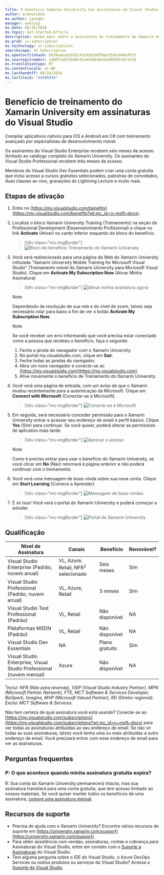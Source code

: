 ```yaml
---
title: O benefício Xamarin University nas assinaturas do Visual Studio | Microsoft Docs
author: evanwindom
ms.author: jaunger
manager: evelynp
ms.date: 05/16/2018
ms.topic: Get-Started-Article
description: Saiba mais sobre a assinatura de treinamento do Xamarin University incluída na assinatura do Visual Studio.
ms.prod: vs-subscription
ms.technology: vs-subscriptions
searchscope: VS Subscription
ms.openlocfilehash: b939aaeaa201b141e3263ddf9ae35ebc049af6f3
ms.sourcegitcommit: 1ab675a872848c81a44d6b4bd3a49958fe673c56
ms.translationtype: HT
ms.contentlocale: pt-BR
ms.lasthandoff: 09/10/2018
ms.locfileid: "44280344"
---
```

# <a name="xamarin-university-training-benefit-in-visual-studio-subscriptions"></a>Benefício de treinamento do Xamarin University em assinaturas do Visual Studio

Compilar aplicativos nativos para iOS e Android em C# com treinamento avançado por especialistas de desenvolvimento móvel.

Os assinantes do Visual Studio Enterprise recebem seis meses de acesso ilimitado ao catálogo completo do Xamarin University.  Os assinantes do Visual Studio Professional recebem três meses de acesso.

Membros do Visual Studio Dev Essentials podem criar uma conta gratuita que inclui acesso a cursos gratuitos selecionados, palestras de convidados, duas classes ao vivo, gravações do Lightning Lecture e muito mais.


## <a name="activation-steps"></a>Etapas de ativação
1.  Entre no [https://my.visualstudio.com/benefits](https://my.visualstudio.com/benefits?wt.mc_id=o~msft~docs).
2.  Localize o bloco Xamarin University Training (Treinamento) na seção de Professional Development (Desenvolvimento Profissional) e clique no link **Activate** (Ativar) no canto inferior esquerdo do bloco do benefício.
    > [!div class="mx-imgBorder"]
    > ![Bloco do benefício Treinamento do Xamarin University](_img/vs-xamarin/vs-xamarin-tile.png)

3.  Você será redirecionado para uma página da Web do Xamarin University intitulada "Xamarin University Mobile Training for Microsoft Visual Studio" (Treinamento móvel do Xamarin University para Microsoft Visual Studio).  Clique em **Activate My Subscription Now** (Ativar Minha Assinatura).
    > [!div class="mx-imgBorder"]
    > ![Ativar minha assinatura agora](_img/vs-xamarin/vs-xamarin-activate.png)

    > [!NOTE]
    > Dependendo da resolução de sua rela e do nível de zoom, talvez seja necessário rolar para baixo a fim de ver o botão **Activate My Subscription Now**.

    > [!NOTE]
    > Se você receber um erro informando que você precisa estar conectado como a pessoa que recebeu o benefício, faça o seguinte:
    > 1. Feche a janela do navegador com o Xamarin University.
    > 2. No portal my.visualstudio.com, clique em **Sair**.
    > 3. Feche todas as janelas do navegador.
    > 4. Abra um novo navegador e conecte-se ao [https://my.visualstudio.com](https://my.visualstudio.com).
    > 5. Ative novamente o benefício de Treinamento do Xamarin University.

4.  Você verá uma página de entrada, com um aviso de que o Xamarin mudou recentemente para a autenticação da Microsoft.  Clique em **Connect with Microsoft** (Conectar-se à Microsoft).
    > [!div class="mx-imgBorder"]
    > ![Conecte-se à Microsoft](_img/vs-xamarin/vs-xamarin-connect.png)

5. Em seguida, será necessário conceder permissão para o Xamarin University entrar e acessar seu endereço de email e perfil básico.  Clique **Yes** (Sim) para continuar. Se você quiser, poderá alterar as permissões de aplicativo mais tarde.
    > [!div class="mx-imgBorder"]
    > ![Aprovar o acesso](_img/vs-xamarin/vs-xamarin-access.png)

    > [!NOTE]
    > Como é preciso entrar para usar o benefício do Xamarin University, se você clicar em **No** (Não) retornará à página anterior e não poderá continuar com o treinamento.


6. Você verá uma mensagem de boas-vinda sobre sua nova conta.  Clique em **Start Learning** (Comece a Aprender).
    > [!div class="mx-imgBorder"]
    > ![Mensagem de boas-vindas](_img/vs-xamarin/vs-xamarin-confirm.png)

7. É só isso!  Você verá o portal do Xamarin University e poderá começar a estudar.
    > [!div class="mx-imgBorder"]
    > ![Portal do Xamarin University](_img/vs-xamarin/vs-xamarin-portal.png)

## <a name="eligibility"></a>Qualificação
| Nível de Assinatura                                                 |     Canais                                            | Benefício                                                          | Renovável?    |
|--------------------------------------------------------------------|---------------------------------------------------------|------------------------------------------------------------------|---------------|
| Visual Studio Enterprise (Padrão, nuvem anual)   | VL, Azure, Retail, NFR<sup>1</sup> selecionado | Seis meses       |  Sim |
| Visual Studio Professional (Padrão, nuvem anual) | VL, Azure, Retail                                       | 3 meses       |  Sim |
| Visual Studio Test Professional (Padrão)                         | VL, Retail                                              | Não disponível                                             |  NA        |
| Plataformas MSDN (Padrão)                                          | VL, Retail                                              | Não disponível                                             |  NA        |
| Visual Studio Dev Essentials | NA  | Plano gratuito                                             |  Sim        |
| Visual Studio Enterprise, Visual Studio Professional (nuvem mensal) | Azure                                       | Não disponível                                                           |NA|

<sup>1</sup>*Inclui: NFR (Não para revenda), VSIP (Visual Studio Industry Partner).  MPN (Microsoft Partner Network), FTE, MCT Software & Services Developer, BizSpark, Imagine, MVP (Microsoft Valued Partner), RD (Diretor regional).   Exclui: MCT Software & Services.*


Não tem certeza de qual assinatura você está usando?  Conecte-se ao [https://my.visualstudio.com/subscriptions](https://my.visualstudio.com/subscriptions?wt.mc_id=o~msft~docs) para ver todas as assinaturas atribuídas ao seu endereço de email. Se não vir todas as suas assinaturas, talvez você tenha uma ou mais atribuídas a outro endereço de email.  Você precisará entrar com esse endereço de email para ver as assinaturas.

## <a name="frequently-asked-questions"></a>Perguntas frequentes
### <a name="q--what-happens-when-my-free-subscription-expires"></a>P: O que acontece quando minha assinatura gratuita expira?
R: Sua conta do Xamarin University permanecerá intacta, mas sua assinatura transitará para uma conta gratuita, que tem acesso limitado ao nossos materiais. Se você quiser manter todos os benefícios de uma assinatura, [compre uma assinatura mensal](https://aka.ms/buy-xamarin-university).

## <a name="support-resources"></a>Recursos de suporte
-  Precisa de ajuda com o Xamarin University?  Encontre vários recursos de suporte em [https://university.xamarin.com/support](https://university.xamarin.com/support).
-  Para obter assistência com vendas, assinaturas, contas e cobrança para Assinaturas do Visual Studio, entre em contato com o [Suporte a Assinaturas](https://visualstudio.microsoft.com/subscriptions/support/) do Visual Studio.
-  Tem alguma pergunta sobre o IDE do Visual Studio, o Azure DevOps Services ou outros produtos ou serviços do Visual Studio?  Acesse o [Suporte do Visual Studio](https://visualstudio.microsoft.com/support/).
